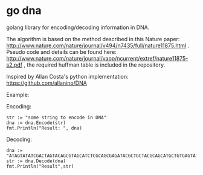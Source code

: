 go dna
======

golang library for encoding/decoding information in DNA.

The algorithm is based on the method described in this Nature paper: http://www.nature.com/nature/journal/v494/n7435/full/nature11875.html . Pseudo code and details can be found here: http://www.nature.com/nature/journal/vaop/ncurrent/extref/nature11875-s2.pdf , the required huffman table is included in the repository.

Inspired by Allan Costa's python implementation: https://github.com/allanino/DNA

Example:

Encoding:

	str := "some string to encode in DNA"
	dna := dna.Encode(str)
	fmt.Println("Result: ", dna)

Decoding:

	dna := "ATAGTATATCGACTAGTACAGCGTAGCATCTCGCAGCGAGATACGCTGCTACGCAGCATGCTGTGAGTATCGATGACGAGTGACTCTGTACAGTACGTACGATACGTACGTACGTCGTATAGTCGTACGTACGTACGTACGTACGTACGTACTGTACAGAGTCACTCGTCATCGATACTCACAGCATGCTGCGTAGCAGCGTATCTCGCTGCGAGATGATACGTACGTACGAGC"
	str := dna.Decode(dna)
	fmt.Println("Result",str)